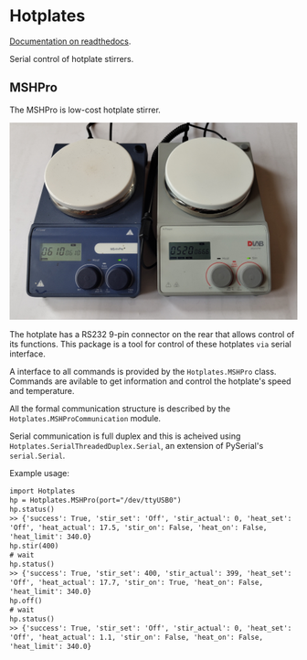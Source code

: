 # Hotplates
[Documentation on readthedocs](https://hotplates.readthedocs.io/en/latest/).


Serial control of hotplate stirrers.

## MSHPro
The MSHPro is low-cost hotplate stirrer.

![MSHPro Hotplate Stirrers](./images/MSHProHotplates.jpg?raw=True)

The hotplate has a RS232 9-pin connector on the rear 
that allows control of its functions.
This package is a tool for control of these hotplates `via` serial interface.

A interface to all commands is provided by the `Hotplates.MSHPro` class.
Commands are avilable to get information and control the hotplate's speed and temperature. 

All the formal communication structure is described by
the `Hotplates.MSHProCommunication` module.

Serial communication is full duplex and this is
acheived using `Hotplates.SerialThreadedDuplex.Serial`, an
extension of PySerial's `serial.Serial`. 


Example usage:

```
import Hotplates
hp = Hotplates.MSHPro(port="/dev/ttyUSB0")
hp.status()
>> {'success': True, 'stir_set': 'Off', 'stir_actual': 0, 'heat_set': 'Off', 'heat_actual': 17.5, 'stir_on': False, 'heat_on': False, 'heat_limit': 340.0}
hp.stir(400)
# wait
hp.status()
>> {'success': True, 'stir_set': 400, 'stir_actual': 399, 'heat_set': 'Off', 'heat_actual': 17.7, 'stir_on': True, 'heat_on': False, 'heat_limit': 340.0}
hp.off()
# wait
hp.status()
>> {'success': True, 'stir_set': 'Off', 'stir_actual': 0, 'heat_set': 'Off', 'heat_actual': 1.1, 'stir_on': False, 'heat_on': False, 'heat_limit': 340.0}
```
